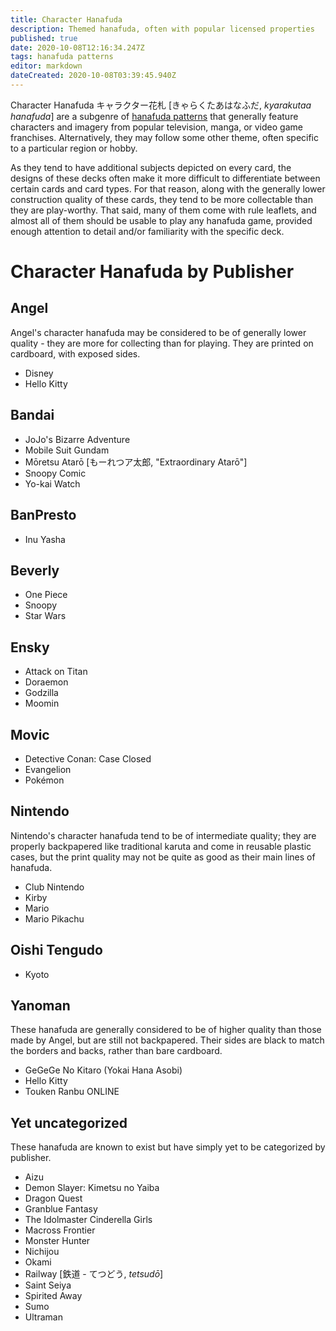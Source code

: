 ```yaml
---
title: Character Hanafuda
description: Themed hanafuda, often with popular licensed properties
published: true
date: 2020-10-08T12:16:34.247Z
tags: hanafuda patterns
editor: markdown
dateCreated: 2020-10-08T03:39:45.940Z
---
```


Character Hanafuda キャラクター花札 [きゃらくたあはなふだ, *kyarakutaa hanafuda*] are a subgenre of [hanafuda patterns](/en/hanafuda/patterns) that generally feature characters and imagery from popular television, manga, or video game franchises. Alternatively, they may follow some other theme, often specific to a particular region or hobby.

As they tend to have additional subjects depicted on every card, the designs of these decks often make it more difficult to differentiate between certain cards and card types. For that reason, along with the generally lower construction quality of these cards, they tend to be more collectable than they are play-worthy. That said, many of them come with rule leaflets, and almost all of them should be usable to play any hanafuda game, provided enough attention to detail and/or familiarity with the specific deck.

# Character Hanafuda by Publisher

## Angel
Angel's character hanafuda may be considered to be of generally lower quality - they are more for collecting than for playing. They are printed on cardboard, with exposed sides.
- Disney
- Hello Kitty


## Bandai
- JoJo's Bizarre Adventure
- Mobile Suit Gundam
- Mōretsu Atarō [もーれつア太郎, "Extraordinary Atarō"]
- Snoopy Comic
- Yo-kai Watch

## BanPresto
- Inu Yasha

## Beverly
- One Piece
- Snoopy
- Star Wars

## Ensky
- Attack on Titan
- Doraemon
- Godzilla
- Moomin

## Movic
- Detective Conan: Case Closed
- Evangelion
- Pokémon

## Nintendo
Nintendo's character hanafuda tend to be of intermediate quality; they are properly backpapered like traditional karuta and come in reusable plastic cases, but the print quality may not be quite as good as their main lines of hanafuda.
- Club Nintendo
- Kirby
- Mario
- Mario Pikachu

## Oishi Tengudo
- Kyoto

## Yanoman
These hanafuda are generally considered to be of higher quality than those made by Angel, but are still not backpapered. Their sides are black to match the borders and backs, rather than bare cardboard.
- GeGeGe No Kitaro (Yokai Hana Asobi)
- Hello Kitty
- Touken Ranbu ONLINE


## Yet uncategorized
These hanafuda are known to exist but have simply yet to be categorized by publisher.
- Aizu
- Demon Slayer: Kimetsu no Yaiba
- Dragon Quest
- Granblue Fantasy
- The Idolmaster Cinderella Girls
- Macross Frontier
- Monster Hunter
- Nichijou
- Okami
- Railway [鉄道 - てつどう, *tetsudō*]
- Saint Seiya
- Spirited Away
- Sumo
- Ultraman
